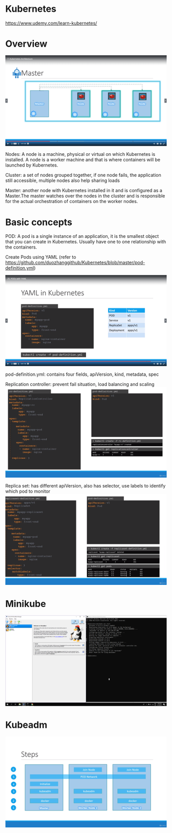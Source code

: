 # Kubernetes
https://www.udemy.com/learn-kubernetes/

# Overview

 ![Alt Text](https://github.com/duozhanggithub/Kubernetes/blob/master/Kubernets%20architecture.png)

Nodes: A node is a machine, physical or virtual on which Kubernetes is installed. A node is a worker machine and that is where containers will be launched by Kubernetes.

Cluster: a set of nodes grouped together, if one node fails, the application still accessible, multiple nodes also help sharing loads

Master: another node with Kubernetes installed in it and is configured as a Master.The master watches over the nodes in the cluster and is responsible for the actual orchestration of containers on the worker nodes.

# Basic concepts

POD: A pod is a single instance of an application, it is the smallest object that you can create in Kubernetes. Usually have one to one relationship with the containers.

Create Pods using YAML (refer to https://github.com/duozhanggithub/Kubernetes/blob/master/pod-definition.yml)

![Alt Text](https://github.com/duozhanggithub/Kubernetes/blob/master/YAML%20for%20pod.png)

pod-definition.yml: contains four fields, apiVersion, kind, metadata, spec

Replication controller: prevent fail situation, load balancing and scaling
![Alt Text](https://github.com/duozhanggithub/Kubernetes/blob/master/replicationcontroller.png)

Replica set: has different apiVersion, also has selector, use labels to identify which pod to monitor
![Alt Text](https://github.com/duozhanggithub/Kubernetes/blob/master/replicaset.png)

# Minikube

![Alt Text](https://github.com/duozhanggithub/Kubernetes/blob/master/Minikube.png)

# Kubeadm

![Alt Text](https://github.com/duozhanggithub/Kubernetes/blob/master/Kuberadm.png)
